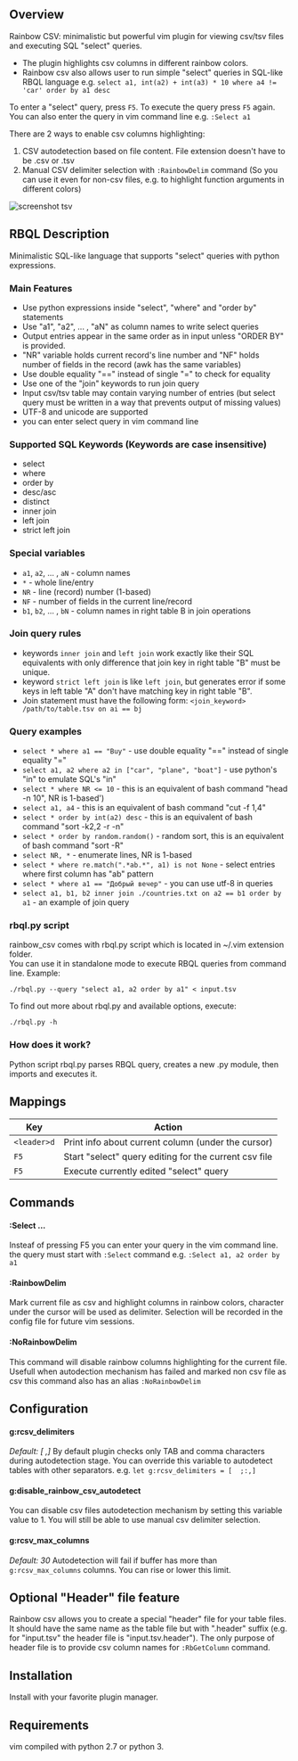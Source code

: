 ## Overview
Rainbow CSV: minimalistic but powerful vim plugin for viewing csv/tsv files and executing SQL "select" queries.
* The plugin highlights csv columns in different rainbow colors. 
* Rainbow csv also allows user to run simple "select" queries in SQL-like RBQL language e.g. `select a1, int(a2) + int(a3) * 10 where a4 != 'car' order by a1 desc`

To enter a "select" query, press `F5`. To execute the query press `F5` again.
You can also enter the query in vim command line e.g. `:Select a1`

There are 2 ways to enable csv columns highlighting:
1. CSV autodetection based on file content. File extension doesn't have to be .csv or .tsv
2. Manual CSV delimiter selection with `:RainbowDelim` command (So you can use it even for non-csv files, e.g. to highlight function arguments in different colors)


![screenshot tsv](https://raw.githubusercontent.com/mechatroner/rainbow_csv/master/screenshot.png)


## RBQL Description
Minimalistic SQL-like language that supports "select" queries with python expressions.

### Main Features
* Use python expressions inside "select", "where" and "order by" statements
* Use "a1", "a2", ... , "aN" as column names to write select queries
* Output entries appear in the same order as in input unless "ORDER BY" is provided.
* "NR" variable holds current record's line number and "NF" holds number of fields in the record (awk has the same variables)
* Use double equality "==" instead of single "=" to check for equality
* Use one of the "join" keywords to run join query
* Input csv/tsv table may contain varying number of entries (but select query must be written in a way that prevents output of missing values)
* UTF-8 and unicode are supported
* you can enter select query in vim command line 

### Supported SQL Keywords (Keywords are case insensitive)
* select 
* where 
* order by
* desc/asc
* distinct
* inner join
* left join
* strict left join

### Special variables
* `a1`, `a2`, ... , `aN` - column names
* `*` - whole line/entry
* `NR` - line (record) number (1-based)
* `NF` - number of fields in the current line/record
* `b1`, `b2`, ... , `bN` - column names in right table B in join operations

### Join query rules
* keywords `inner join` and `left join` work exactly like their SQL equivalents with only difference that join key in right table "B" must be unique.  
* keyword `strict left join` is like `left join`, but generates error if some keys in left table "A" don't have matching key in right table "B".
* Join statement must have the following form: `<join_keyword> /path/to/table.tsv on ai == bj`

### Query examples

* `select * where a1 == "Buy"` - use double equality "==" instead of single equality "="
* `select a1, a2 where a2 in ["car", "plane", "boat"]` - use python's "in" to emulate SQL's "in"
* `select * where NR <= 10` - this is an equivalent of bash command "head -n 10", NR is 1-based')
* `select a1, a4` - this is an equivalent of bash command "cut -f 1,4"
* `select * order by int(a2) desc` - this is an equivalent of bash command "sort -k2,2 -r -n"
* `select * order by random.random()` - random sort, this is an equivalent of bash command "sort -R"
* `select NR, *` - enumerate lines, NR is 1-based
* `select * where re.match(".*ab.*", a1) is not None` - select entries where first column has "ab" pattern
* `select * where a1 == "Добрый вечер"` - you can use utf-8 in queries
* `select a1, b1, b2 inner join ./countries.txt on a2 == b1 order by a1` - an example of join query


### rbql.py script
rainbow_csv comes with rbql.py script which is located in ~/.vim extension folder.  
You can use it in standalone mode to execute RBQL queries from command line. Example:
```
./rbql.py --query "select a1, a2 order by a1" < input.tsv
```
To find out more about rbql.py and available options, execute:
```
./rbql.py -h
```


### How does it work?
Python script rbql.py parses RBQL query, creates a new .py module, then imports and executes it.


## Mappings

|Key           | Action                                                      |
|--------------|-------------------------------------------------------------|
|`<leader>d`   | Print info about current column (under the cursor)          |
|`F5`          | Start "select" query editing for the current csv file       |
|`F5`          | Execute currently edited "select" query                     |


## Commands

#### :Select ...
Insteaf of pressing F5 you can enter your query in the vim command line.
the query must start with `:Select` command e.g. `:Select a1, a2 order by a1`

#### :RainbowDelim

Mark current file as csv and highlight columns in rainbow colors, character
under the cursor will be used as delimiter. Selection will be recorded in the
config file for future vim sessions.

#### :NoRainbowDelim

This command will disable rainbow columns highlighting for the current file.
Usefull when autodection mechanism has failed and marked non csv file as csv
this command also has an alias `:NoRainbowDelim`


## Configuration

#### g:rcsv_delimiters
*Default: [	,]*
By default plugin checks only TAB and comma characters during autodetection stage.
You can override this variable to autodetect tables with other separators. e.g. `let g:rcsv_delimiters = [	;:,]`

#### g:disable_rainbow_csv_autodetect
You can disable csv files autodetection mechanism by setting this variable value to 1.
You will still be able to use manual csv delimiter selection.

#### g:rcsv_max_columns
*Default: 30*
Autodetection will fail if buffer has more than `g:rcsv_max_columns` columns.
You can rise or lower this limit.


## Optional "Header" file feature
Rainbow csv allows you to create a special "header" file for your table files. It should have the same name as the table file but with ".header" suffix (e.g. for "input.tsv" the header file is "input.tsv.header"). The only purpose of header file is to provide csv column names for `:RbGetColumn` command.


## Installation

Install with your favorite plugin manager.


## Requirements
vim compiled with python 2.7 or python 3.
